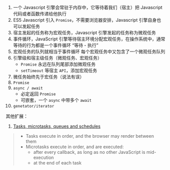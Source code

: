 1. 一个 Javascript 引擎会常驻于内存中，它等待着我们（宿主）把 Javascript 代码或者函数传递给他执行
2. ES5 Javascript 引入 `Promise`，不需要浏览器安排，Javascript 引擎自身也可以发起任务
3. 宿主发起的任务称为宏观任务，Javascript 引擎发起的任务称为微观任务
4. 事件循环，JavaScript 引擎等待宿主环境分配宏观任务，在操作系统中，通常等待的行为都是一个事件循环  “等待 - 执行”
5. 宏观任务的队列就相当于事件循环  每个宏观任务中又包含了一个微观任务队列
6. 引擎级和宿主级任务（微观任务、宏观任务） 
   - `Promise` 永远在队列尾部添加微观任务
   - `setTimeout` 等宿主 `API`，添加宏观任务
7. 微任务始终先于宏任务（说法有误）
7. `Promise` 
8. `async / await`
   - 必定返回 `Promise`
   - 可嵌套，一个 `async` 中带多个 `await`
9. `genetator/iterator`


其他扩展：
1. [Tasks, microtasks, queues and schedules](https://jakearchibald.com/2015/tasks-microtasks-queues-and-schedules/)

>
>- Tasks execute in order, and the browser may render between them
>- Microtasks execute in order, and are executed:
>   - after every callback, as long as no other JavaScript is mid-execution
>   - at the end of each task
>